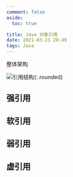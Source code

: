 ```yaml
---
comment: false
aside:
  toc: true

title: Java 对象引用
date: 2021-03-21 20:49
tags: Java
---
```


整体架构

![引用结构](https://cloudland.github.io/assets/images/202103/explain-02.png){:.rounded}

## 强引用



## 软引用

## 弱引用

## 虚引用